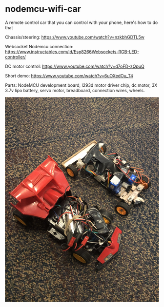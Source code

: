 # nodemcu-wifi-car
A remote control car that you can control with your phone, here's how to do that

Chassis/steering: https://www.youtube.com/watch?v=nzkbhGDTL5w

Websocket Nodemcu connection: https://www.instructables.com/id/Esp8266Websockets-RGB-LED-controller/

DC motor control: https://www.youtube.com/watch?v=d7oFD-zQpuQ

Short demo: https://www.youtube.com/watch?v=6uOXedOu_T4

Parts: NodeMCU development board, l293d motor driver chip, dc motor, 3X 3.7v lipo battery, servo motor, breadboard, connection wires, wheels.

![car-pics](https://raw.githubusercontent.com/JomoPipi/nodemcu-wifi-car/master/IMG_1726.jpg)
